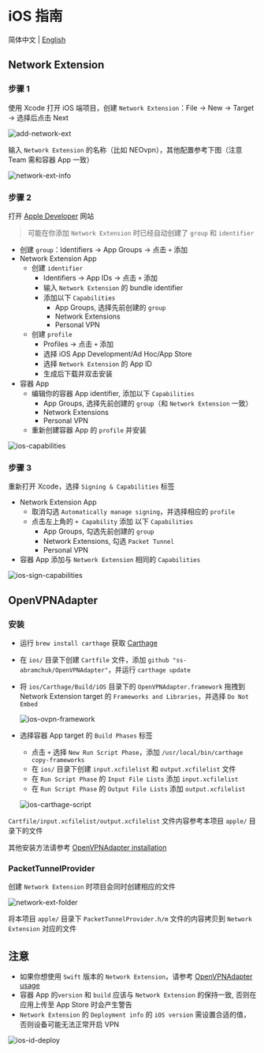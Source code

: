 # iOS 指南

简体中文 | [English](./iOS-Guide.md)

## Network Extension

### 步骤 1

使用 Xcode 打开 iOS 端项目，创建 `Network Extension`：File -> New -> Target -> 选择后点击 Next

![add-network-ext](../.github/images/add-network-ext.png)

输入 `Network Extension` 的名称（比如 NEOvpn），其他配置参考下图（注意 Team 需和容器 App 一致）

![network-ext-info](../.github/images/network-ext-info.png)

### 步骤 2

打开 [Apple Developer](https://developer.apple.com/account/resources) 网站

> 可能在你添加 `Network Extension` 时已经自动创建了 `group` 和 `identifier`

- 创建 `group`：Identifiers -> App Groups -> 点击 `+` 添加
- Network Extension App
  - 创建 `identifier`
    - Identifiers -> App IDs -> 点击 `+` 添加
    - 输入 `Network Extension` 的 bundle identifier
    - 添加以下 `Capabilities`
      - App Groups, 选择先前创建的 `group`
      - Network Extensions
      - Personal VPN
  - 创建 `profile`
    - Profiles -> 点击 `+` 添加
    - 选择 iOS App Development/Ad Hoc/App Store
    - 选择 `Network Extension` 的 App ID
    - 生成后下载并双击安装
- 容器 App
  - 编辑你的容器 App identifier, 添加以下 `Capabilities`
    - App Groups, 选择先前创建的 `group`（和 `Network Extension` 一致）
    - Network Extensions
    - Personal VPN
  - 重新创建容器 App 的 `profile` 并安装

![ios-capabilities](../.github/images/ios-id-capabilities.png)

### 步骤 3

重新打开 Xcode，选择 `Signing & Capabilities` 标签

- Network Extension App
  - 取消勾选 `Automatically manage signing`，并选择相应的 `profile`
  - 点击左上角的 `+ Capability` 添加 以下 `Capabilities`
    - App Groups, 勾选先前创建的 `group`
    - Network Extensions, 勾选 `Packet Tunnel`
    - Personal VPN
- 容器 App 添加与 `Network Extension` 相同的 `Capabilities`

![ios-sign-capabilities](../.github/images/ios-sign-capabilities.png)

## OpenVPNAdapter

### 安装

- 运行 `brew install carthage` 获取 [Carthage](https://github.com/Carthage/Carthage)
- 在 `ios/` 目录下创建 `Cartfile` 文件，添加 `github "ss-abramchuk/OpenVPNAdapter"`，并运行 `carthage update`
- 将 `ios/Carthage/Build/iOS` 目录下的 `OpenVPNAdapter.framework` 拖拽到 Network Extension target 的 `Frameworks and Libraries`，并选择 `Do Not Embed`

  ![ios-ovpn-framework](../.github/images/ios-ovpn-framework.png)

- 选择容器 App target 的 `Build Phases` 标签

  - 点击 `+` 选择 `New Run Script Phase`，添加 `/usr/local/bin/carthage copy-frameworks`
  - 在 `ios/` 目录下创建 `input.xcfilelist` 和 `output.xcfilelist` 文件
  - 在 `Run Script Phase` 的 `Input File Lists` 添加 `input.xcfilelist`
  - 在 `Run Script Phase` 的 `Output File Lists` 添加 `output.xcfilelist`

  ![ios-carthage-script](../.github/images/ios-carthage-script.png)

`Cartfile/input.xcfilelist/output.xcfilelist` 文件内容参考本项目 `apple/` 目录下的文件

其他安装方法请参考 [OpenVPNAdapter installation](https://github.com/ss-abramchuk/OpenVPNAdapter#installation)

### PacketTunnelProvider

创建 `Network Extension` 时项目会同时创建相应的文件

![network-ext-folder](../.github/images/network-ext-folder.png)

将本项目 `apple/` 目录下 `PacketTunnelProvider.h/m` 文件的内容拷贝到 `Network Extension` 对应的文件

## 注意

- 如果你想使用 `Swift` 版本的 `Network Extension`，请参考 [OpenVPNAdapter usage](https://github.com/ss-abramchuk/OpenVPNAdapter#usage)
- 容器 App 的`version` 和 `build` 应该与 `Network Extension` 的保持一致, 否则在应用上传至 App Store 时会产生警告
- `Network Extension` 的 `Deployment info` 的 `iOS version` 需设置合适的值，否则设备可能无法正常开启 VPN

![ios-id-deploy](../.github/images/ios-id-deploy.png)
